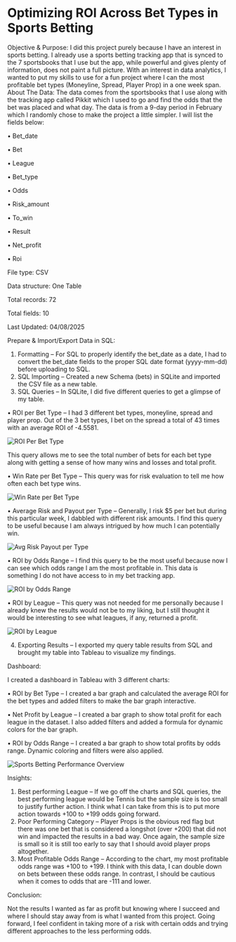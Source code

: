 # Optimizing ROI Across Bet Types in Sports Betting

Objective & Purpose:
I did this project purely because I have an interest in sports betting. I already use a sports betting tracking app that is synced to the 7 sportsbooks that I use but the app, while powerful and gives plenty of information, does not paint a full picture. With an interest in data analytics, I wanted to put my skills to use for a fun project where I can the most profitable bet types (Moneyline, Spread, Player Prop) in a one week span. 
About The Data:
The data comes from the sportsbooks that I use along with the tracking app called Pikkit which I used to go and find the odds that the bet was placed and what day. The data is from a 9-day period in February which I randomly chose to make the project a little simpler. I will list the fields below:

•	Bet_date

•	Bet

•	League

•	Bet_type

•	Odds

•	Risk_amount

•	To_win

•	Result

•	Net_profit

•	Roi

File type: CSV

Data structure: One Table

Total records: 72

Total fields: 10

Last Updated: 04/08/2025

Prepare & Import/Export Data in SQL:
1. Formatting – For SQL to properly identify the bet_date as a date, I had to convert the bet_date fields to the proper SQL date format (yyyy-mm-dd) before uploading to SQL.
2. SQL Importing – Created a new Schema (bets) in SQLite and imported the CSV file as a new table.
3. SQL Queries – In SQLite, I did five different queries to get a glimpse of my table.

•	ROI per Bet Type – I had 3 different bet types, moneyline, spread and player prop. Out of the 3 bet types, I bet on the spread a total of 43 times with an average ROI of -4.5581. 

 ![ROI Per Bet Type](https://github.com/user-attachments/assets/d711abc5-0981-47e7-aa28-82e76639734b)

This query allows me to see the total number of bets for each bet type along with getting a sense of how many wins and losses and total profit.

•	Win Rate per Bet Type – This query was for risk evaluation to tell me how often each bet type wins.

 ![Win Rate per Bet Type](https://github.com/user-attachments/assets/f2e28d09-af3e-4459-83d7-96d70f22017b)

•	Average Risk and Payout per Type – Generally, I risk $5 per bet but during this particular week, I dabbled with different risk amounts. I find this query to be useful because I am always intrigued by how much I can potentially win.
 
 ![Avg Risk   Payout per Type](https://github.com/user-attachments/assets/0cfad179-d241-4109-8ce3-302c767d7ad6)

•	ROI by Odds Range – I find this query to be the most useful because now I can see which odds range I am the most profitable in. This data is something I do not have access to in my bet tracking app.

 ![ROI by Odds Range](https://github.com/user-attachments/assets/d44859c8-15f4-43e2-bca9-b55823d1ffe3)

•	ROI by League – This query was not needed for me personally because I already knew the results would not be to my liking, but I still thought it would be interesting to see what leagues, if any, returned a profit.

 ![ROI by League](https://github.com/user-attachments/assets/0ee2d6e6-f862-4e73-993f-7370f60a7159)

4. Exporting Results – I exported my query table results from SQL and brought my table into Tableau to visualize my findings.

Dashboard:

I created a dashboard in Tableau with 3 different charts:

•	ROI by Bet Type – I created a bar graph and calculated the average ROI for the bet types and added filters to make the bar graph interactive.

•	Net Profit by League – I created a bar graph to show total profit for each league in the dataset. I also added filters and added a formula for dynamic colors for the bar graph.  

•	ROI by Odds Range – I created a bar graph to show total profits by odds range. Dynamic coloring and filters were also applied. 
 
 ![Sports Betting Performance Overview](https://github.com/user-attachments/assets/717dd617-0488-4d4f-954f-2f23c6c5d18e)

Insights:
1.	Best performing League – If we go off the charts and SQL queries, the best performing league would be Tennis but the sample size is too small to justify further action. I think what I can take from this is to put more action towards +100 to +199 odds going forward.
2.	Poor Performing Category – Player Props is the obvious red flag but there was one bet that is considered a longshot (over +200) that did not win and impacted the results in a bad way. Once again, the sample size is small so it is still too early to say that I should avoid player props altogether.
3.	Most Profitable Odds Range – According to the chart, my most profitable odds range was +100 to +199. I think with this data, I can double down on bets between these odds range. In contrast, I should be cautious when it comes to odds that are -111 and lower.

Conclusion:

Not the results I wanted as far as profit but knowing where I succeed and where I should stay away from is what I wanted from this project. Going forward, I feel confident in taking more of a risk with certain odds and trying different approaches to the less performing odds.
